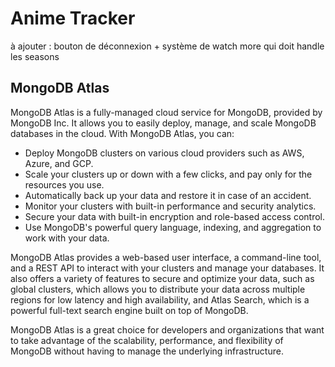 # Anime Tracker

à ajouter :
bouton de déconnexion + système de watch more qui doit handle les seasons

## MongoDB Atlas

MongoDB Atlas is a fully-managed cloud service for MongoDB, provided by MongoDB Inc. It allows you to easily deploy, manage, and scale MongoDB databases in the cloud. With MongoDB Atlas, you can:

- Deploy MongoDB clusters on various cloud providers such as AWS, Azure, and GCP.
- Scale your clusters up or down with a few clicks, and pay only for the resources you use.
- Automatically back up your data and restore it in case of an accident.
- Monitor your clusters with built-in performance and security analytics.
- Secure your data with built-in encryption and role-based access control.
- Use MongoDB's powerful query language, indexing, and aggregation to work with your data.

MongoDB Atlas provides a web-based user interface, a command-line tool, and a REST API to interact with your clusters and manage your databases. It also offers a variety of features to secure and optimize your data, such as global clusters, which allows you to distribute your data across multiple regions for low latency and high availability, and Atlas Search, which is a powerful full-text search engine built on top of MongoDB.

MongoDB Atlas is a great choice for developers and organizations that want to take advantage of the scalability, performance, and flexibility of MongoDB without having to manage the underlying infrastructure.
